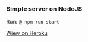 ### Simple server on NodeJS

Run: 
`@ npm run start`

[Wiew on Heroku](https://stark-sierra-93984.herokuapp.com/)